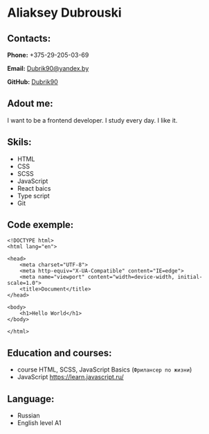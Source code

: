 # Aliaksey Dubrouski

## Contacts:

**Phone:** +375-29-205-03-69

**Email:** Dubrik90@yandex.by

**GitHub:** [Dubrik90](https://github.com/Dubrik90)

## Adout me:

I want to be a frontend developer. I study every day. I like it.

## Skils:

- HTML
- CSS
- SCSS
- JavaScript 
- React baics
- Type script 
- Git


## Code exemple:

```
<!DOCTYPE html>
<html lang="en">

<head>
    <meta charset="UTF-8">
    <meta http-equiv="X-UA-Compatible" content="IE=edge">
    <meta name="viewport" content="width=device-width, initial-scale=1.0">
    <title>Document</title>
</head>

<body>
    <h1>Hello World</h1>
</body>

</html>
```

## Education and courses:

- course HTML, SCSS, JavaScript Basics (`Фрилансер по жизни`)
- JavaScript https://learn.javascript.ru/

## Language:

- Russian
- English level A1
